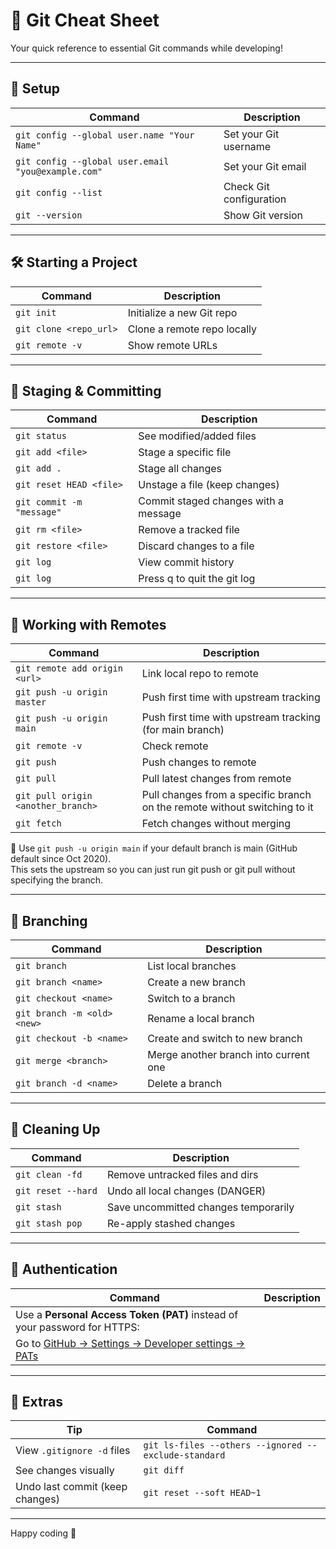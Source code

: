 # 🚀 Git Cheat Sheet

Your quick reference to essential Git commands while developing!

---

## 🔧 Setup

| Command | Description |
|--------|-------------|
| `git config --global user.name "Your Name"` | Set your Git username |
| `git config --global user.email "you@example.com"` | Set your Git email |
| `git config --list` | Check Git configuration |
| `git --version` | Show Git version |

---

## 🛠️ Starting a Project

| Command | Description |
|--------|-------------|
| `git init` | Initialize a new Git repo |
| `git clone <repo_url>` | Clone a remote repo locally |
| `git remote -v` | Show remote URLs |

---

## 📁 Staging & Committing

| Command | Description |
|--------|-------------|
| `git status` | See modified/added files |
| `git add <file>` | Stage a specific file |
| `git add .` | Stage all changes |
| `git reset HEAD <file>` | Unstage a file (keep changes) |
| `git commit -m "message"` | Commit staged changes with a message |
| `git rm <file>` | Remove a tracked file |
| `git restore <file>` | Discard changes to a file |
| `git log` | View commit history |
| `git log` | Press q to quit the git log | git log |

---

## 🔄 Working with Remotes

| Command                            | Description                                              |
|------------------------------------|----------------------------------------------------------|
| `git remote add origin <url>`      | Link local repo to remote                                |
| `git push -u origin master`        | Push first time with upstream tracking                   |
| `git push -u origin main`          | Push first time with upstream tracking (for main branch) |
| `git remote -v`                    | Check remote                                             |
| `git push`                         | Push changes to remote                                   |
| `git pull`                         | Pull latest changes from remote                          |
| `git pull origin <another_branch>` | Pull changes from a specific branch on the remote without switching to it  |
| `git fetch`                        | Fetch changes without merging                            |

📝 Use `git push -u origin main` if your default branch is main (GitHub default since Oct 2020).<br/>
This sets the upstream so you can just run git push or git pull without specifying the branch.

---

## 🌿 Branching

| Command | Description |
|--------|-------------|
| `git branch` | List local branches |
| `git branch <name>` | Create a new branch |
| `git checkout <name>` | Switch to a branch |
| `git branch -m <old> <new>` | Rename a local branch |
| `git checkout -b <name>` | Create and switch to new branch |
| `git merge <branch>` | Merge another branch into current one |
| `git branch -d <name>` | Delete a branch |



---

## 🧹 Cleaning Up

| Command | Description |
|--------|-------------|
| `git clean -fd` | Remove untracked files and dirs |
| `git reset --hard` | Undo all local changes (DANGER) |
| `git stash` | Save uncommitted changes temporarily |
| `git stash pop` | Re-apply stashed changes |

---

## 🔐 Authentication

| Command | Description |
|--------|-------------|
| Use a **Personal Access Token (PAT)** instead of your password for HTTPS: |
| Go to [GitHub → Settings → Developer settings → PATs](https://github.com/settings/tokens) |

---

## 📎 Extras

| Tip                             | Command |
|---------------------------------|---------|
| View `.gitignore -d` files       | `git ls-files --others --ignored --exclude-standard` |
| See changes visually            | `git diff` |
| Undo last commit (keep changes) | `git reset --soft HEAD~1` |

---

Happy coding 🚀

